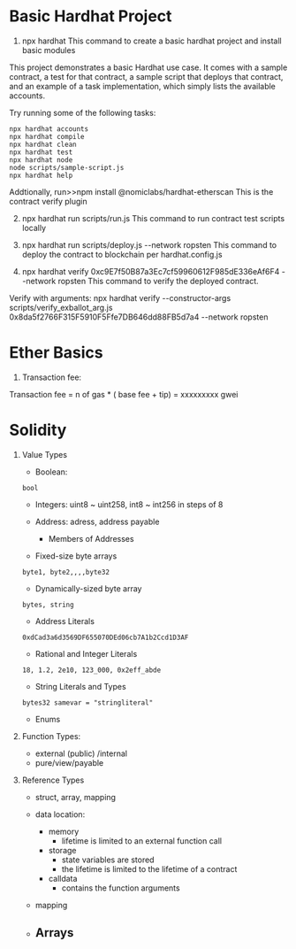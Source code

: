 # Basic Hardhat Project

1. npx hardhat
This command to create a basic hardhat project and install basic modules

This project demonstrates a basic Hardhat use case. It comes with a sample contract, a test for that contract, a sample script that deploys that contract, and an example of a task implementation, which simply lists the available accounts.

Try running some of the following tasks:

```shell
npx hardhat accounts
npx hardhat compile
npx hardhat clean
npx hardhat test
npx hardhat node
node scripts/sample-script.js
npx hardhat help
```

Addtionally, run>>npm install @nomiclabs/hardhat-etherscan
This is the contract verify plugin


2. npx hardhat run scripts/run.js
This command to run contract test scripts locally


3. npx hardhat run scripts/deploy.js --network ropsten
This command to deploy the contract to blockchain per hardhat.config.js

4. npx hardhat verify 0xc9E7f50B87a3Ec7cf59960612F985dE336eAf6F4 --network ropsten
This command to verify the deployed contract. 

Verify with arguments:
npx hardhat verify --constructor-args scripts/verify_exballot_arg.js 0x8da5f2766F315F5910F5Ffe7DB646dd88FB5d7a4 --network ropsten


# Ether Basics

1. Transaction fee: 

Transaction fee = n of gas * ( base fee + tip) = xxxxxxxxx gwei 

# Solidity

1. Value Types

   - Boolean:   
    ```
    bool
    ```

   - Integers:  uint8 ~ uint258, int8 ~ int256 in steps of 8
   
   - Address:   adress, address payable
     - Members of Addresses
   
   - Fixed-size byte arrays
    ```
    byte1, byte2,,,,byte32
    ```
   
   - Dynamically-sized byte array
    ```
    bytes, string
    ```
   
   - Address Literals
    ```
    0xdCad3a6d3569DF655070DEd06cb7A1b2Ccd1D3AF
    ```
   
   - Rational and Integer Literals
    ```
    18, 1.2, 2e10, 123_000, 0x2eff_abde
    ```

   - String Literals and Types
    ```
    bytes32 samevar = "stringliteral"
    ```

   - Enums

2. Function Types:

    - external (public) /internal
    - pure/view/payable

3. Reference Types

    - struct, array, mapping

    - data location: 
      - memory 
        - lifetime is limited to an external function call
      - storage
        - state variables are stored
        - the lifetime is limited to the lifetime of a contract
      - calldata  
        - contains the function arguments


    - mapping
    
    - Arrays
      -

